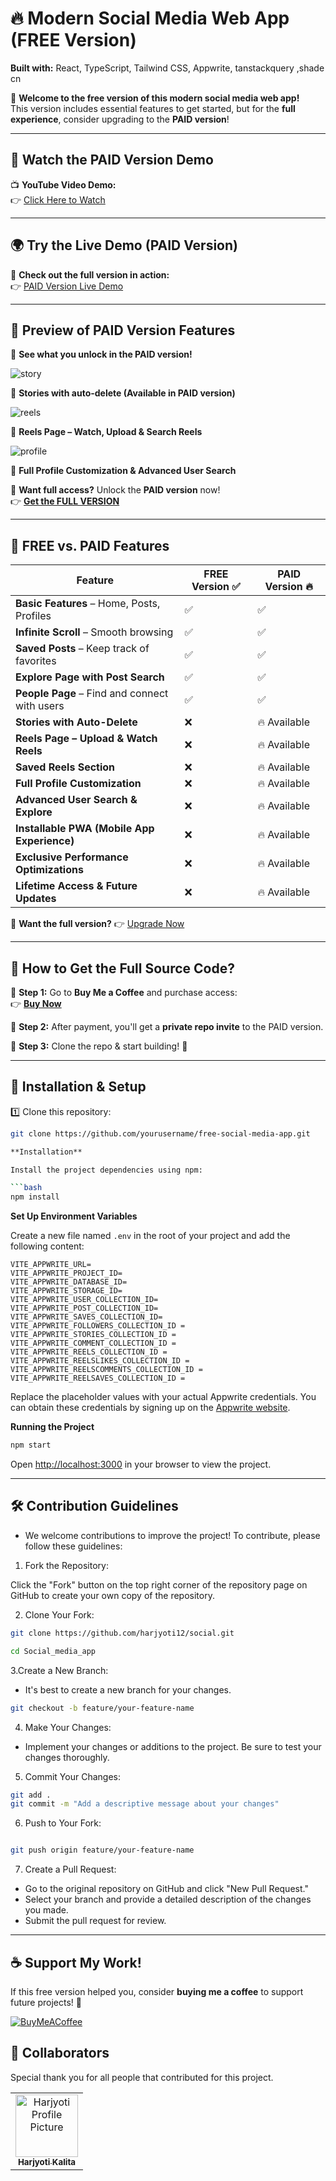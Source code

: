 

# 🔥 Modern Social Media Web App (FREE Version)  

**Built with:** React, TypeScript, Tailwind CSS, Appwrite, tanstackquery ,shade cn 

👋 **Welcome to the free version of this modern social media web app!**  
This version includes essential features to get started, but for the **full experience**, consider upgrading to the **PAID version**!  

---

## 🎥 Watch the PAID Version Demo  

📺 **YouTube Video Demo:**  
👉 [Click Here to Watch](#your-youtube-video-link)  

---

## 🌍 Try the Live Demo (PAID Version)  

🔗 **Check out the full version in action:**  
👉 [PAID Version Live Demo](https://snapgram-one-kappa.vercel.app/)  

---

## 📸 Preview of PAID Version Features  

👀 **See what you unlock in the PAID version!**  

<img src='https://github.com/user-attachments/assets/2e63cdfa-b7db-430f-8077-ef86b0593b7a' alt='story' />

📌 **Stories with auto-delete (Available in PAID version)**  

<img src='https://github.com/user-attachments/assets/ceb20923-9afe-4233-80ab-b29177f9a406' alt='reels'> 

📌 **Reels Page – Watch, Upload & Search Reels**  

<img src='https://github.com/user-attachments/assets/ce917767-f1c3-4ed7-927f-13b8893f2915' alt='profile'>

📌 **Full Profile Customization & Advanced User Search**  

🚀 **Want full access?** Unlock the **PAID version** now!  
👉 **[Get the FULL VERSION](https://www.buymeacoffee.com/horoji86v)**  

---

## 📌 FREE vs. PAID Features  

| Feature                        | FREE Version ✅ | PAID Version 🔥 |
|--------------------------------|---------------|----------------|
| **Basic Features** – Home, Posts, Profiles | ✅ | ✅ |
| **Infinite Scroll** – Smooth browsing | ✅ | ✅ |
| **Saved Posts** – Keep track of favorites | ✅ | ✅ |
| **Explore Page with Post Search** | ✅ | ✅ |
| **People Page** – Find and connect with users | ✅ | ✅ |
| **Stories with Auto-Delete** | ❌ | 🔥 Available |
| **Reels Page – Upload & Watch Reels** | ❌ | 🔥 Available |
| **Saved Reels Section** | ❌ | 🔥 Available |
| **Full Profile Customization** | ❌ | 🔥 Available |
| **Advanced User Search & Explore** | ❌ | 🔥 Available |
| **Installable PWA (Mobile App Experience)** | ❌ | 🔥 Available |
| **Exclusive Performance Optimizations** | ❌ | 🔥 Available |
| **Lifetime Access & Future Updates** | ❌ | 🔥 Available |

🚀 **Want the full version?** 👉 [Upgrade Now](https://www.buymeacoffee.com/horoji86v)  

---

## 💎 How to Get the Full Source Code?  

📌 **Step 1:** Go to **Buy Me a Coffee** and purchase access:  
👉 **[Buy Now](https://www.buymeacoffee.com/horoji86v)**  

📌 **Step 2:** After payment, you'll get a **private repo invite** to the PAID version.  

📌 **Step 3:** Clone the repo & start building! 🚀  

 ---

## 📜 Installation & Setup  

1️⃣ Clone this repository:  
```bash
git clone https://github.com/yourusername/free-social-media-app.git

**Installation**

Install the project dependencies using npm:

```bash
npm install
```

**Set Up Environment Variables**

Create a new file named `.env` in the root of your project and add the following content:

```env
VITE_APPWRITE_URL=
VITE_APPWRITE_PROJECT_ID=
VITE_APPWRITE_DATABASE_ID=
VITE_APPWRITE_STORAGE_ID=
VITE_APPWRITE_USER_COLLECTION_ID=
VITE_APPWRITE_POST_COLLECTION_ID=
VITE_APPWRITE_SAVES_COLLECTION_ID=
VITE_APPWRITE_FOLLOWERS_COLLECTION_ID = 
VITE_APPWRITE_STORIES_COLLECTION_ID = 
VITE_APPWRITE_COMMENT_COLLECTION_ID =
VITE_APPWRITE_REELS_COLLECTION_ID = 
VITE_APPWRITE_REELSLIKES_COLLECTION_ID = 
VITE_APPWRITE_REELSCOMMENTS_COLLECTION_ID = 
VITE_APPWRITE_REELSAVES_COLLECTION_ID =
```
Replace the placeholder values with your actual Appwrite credentials. You can obtain these credentials by signing up on the [Appwrite website](https://appwrite.io/).

**Running the Project**
```bash
npm start
```

Open [http://localhost:3000](http://localhost:3000) in your browser to view the project.

---
## 🛠 Contribution Guidelines

- We welcome contributions to improve the project! To contribute, please follow these guidelines:

1. Fork the Repository:

Click the "Fork" button on the top right corner of the repository page on GitHub to create your own copy of the repository.

2. Clone Your Fork:

```bash
git clone https://github.com/harjyoti12/social.git

cd Social_media_app
```
3.Create a New Branch:

- It's best to create a new branch for your changes.

```bash
git checkout -b feature/your-feature-name
```

4. Make Your Changes:

- Implement your changes or additions to the project. Be sure to test your changes thoroughly.

5. Commit Your Changes:

```bash 
git add .
git commit -m "Add a descriptive message about your changes"

```
6. Push to Your Fork:

```bash

git push origin feature/your-feature-name

```

7. Create a Pull Request:

- Go to the original repository on GitHub and click "New Pull Request."
- Select your branch and provide a detailed description of the changes you made.
- Submit the pull request for review.
---


## ☕ Support My Work!  

If this free version helped you, consider **buying me a coffee** to support future projects! 💙  

  [![BuyMeACoffee](https://img.shields.io/badge/Buy%20Me%20a%20Coffee-ffdd00?style=for-the-badge&logo=buy-me-a-coffee&logoColor=black)](https://www.buymeacoffee.com/horoji86v)  



<h2 id="colab">🤝 Collaborators</h2>

<p>Special thank you for all people that contributed for this project. </p>
<table>
<tr>

<td align="center">
<a href="https://github.com/harjyoti12">
<img src="https://avatars.githubusercontent.com/u/157897673?s=400&u=abe13b8c5228f5fafa4d3f69ffaaec3c1c65de07&v=4" width="100px" alt="Harjyoti  Profile Picture"/><br>
<sub>
<b>Harjyoti Kalita</b>
</sub>
</a>
</td>

</tr>
</table>

